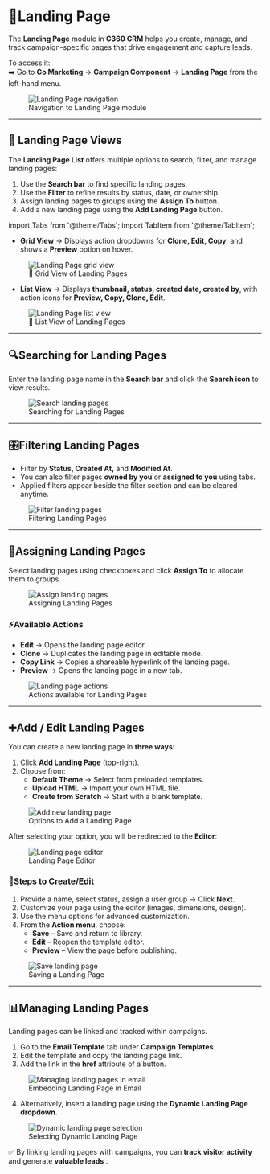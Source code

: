 # **📄Landing Page** 

The **Landing Page** module in **C360 CRM** helps you create, manage, and track campaign-specific pages that drive engagement and capture leads.  

To access it:  
➡️ Go to **Co Marketing** → **Campaign Component** → **Landing Page** from the left-hand menu.  

<figure>
  <img src="/media/image28.png" alt="Landing Page navigation" style={{width:"100%", maxWidth:"800px"}} />
  <figcaption>Navigation to Landing Page module</figcaption>
</figure>

---

## 📑 Landing Page Views 

The **Landing Page List** offers multiple options to search, filter, and manage landing pages:  

1. Use the **Search bar** to find specific landing pages.  
2. Use the **Filter** to refine results by status, date, or ownership.  
3. Assign landing pages to groups using the **Assign To** button.  
4. Add a new landing page using the **Add Landing Page** button.  

import Tabs from '@theme/Tabs';
import TabItem from '@theme/TabItem';

<Tabs>
  <TabItem value="grid" label="🔲 Grid View" default>

  - **Grid View** → Displays action dropdowns for **Clone, Edit, Copy**, and shows a **Preview** option on hover.  

  <figure>
    <img src="/media/image29.png" alt="Landing Page grid view" style={{width:"100%", maxWidth:"800px"}} />
    <figcaption>🔲 Grid View of Landing Pages</figcaption>
  </figure>

  </TabItem>

  <TabItem value="list" label="📜 List View">

  - **List View** → Displays **thumbnail, status, created date, created by**, with action icons for **Preview, Copy, Clone, Edit**.  

  <figure>
    <img src="/media/image2a.png" alt="Landing Page list view" style={{width:"100%", maxWidth:"800px"}} />
    <figcaption>📜 List View of Landing Pages</figcaption>
  </figure>

  </TabItem>
</Tabs>

---

## 🔍Searching for Landing Pages

Enter the landing page name in the **Search bar** and click the **Search icon** to view results.  

<figure>
  <img src="media/image13.png" alt="Search landing pages" style={{width:"100%", maxWidth:"800px"}} />
  <figcaption>Searching for Landing Pages</figcaption>
</figure>

---

## 🎛️Filtering Landing Pages

- Filter by **Status, Created At,** and **Modified At**.  
- You can also filter pages **owned by you** or **assigned to you** using tabs.  
- Applied filters appear beside the filter section and can be cleared anytime.  

<figure>
  <img src="media/image14.png" alt="Filter landing pages" style={{width:"100%", maxWidth:"800px"}} />
  <figcaption>Filtering Landing Pages</figcaption>
</figure>

---

## 👥Assigning Landing Pages 

Select landing pages using checkboxes and click **Assign To** to allocate them to groups.  

<figure>
  <img src="media/image15.png" alt="Assign landing pages" style={{width:"100%", maxWidth:"800px"}} />
  <figcaption>Assigning Landing Pages</figcaption>
</figure>

### ⚡Available Actions   

- **Edit** → Opens the landing page editor.  
- **Clone** → Duplicates the landing page in editable mode.  
- **Copy Link** → Copies a shareable hyperlink of the landing page.  
- **Preview** → Opens the landing page in a new tab.  

<figure>
  <img src="/media/image2d.png" alt="Landing page actions" style={{width:"100%", maxWidth:"800px"}} />
  <figcaption>Actions available for Landing Pages</figcaption>
</figure>

---

## ➕Add / Edit Landing Pages

You can create a new landing page in **three ways**:  

1. Click **Add Landing Page** (top-right).  
2. Choose from:  
   - **Default Theme** → Select from preloaded templates.  
   - **Upload HTML** → Import your own HTML file.  
   - **Create from Scratch** → Start with a blank template.  

<figure>
  <img src="/media/image2e.png" alt="Add new landing page" style={{width:"100%", maxWidth:"800px"}} />
  <figcaption>Options to Add a Landing Page</figcaption>
</figure>

After selecting your option, you will be redirected to the **Editor**:  

<figure>
  <img src="media/image17.png" alt="Landing page editor" style={{width:"100%", maxWidth:"800px"}} />
  <figcaption>Landing Page Editor</figcaption>
</figure>

### 📝Steps to Create/Edit   
1.  Provide a name, select status, assign a user group → Click **Next**.  
2.  Customize your page using the editor (images, dimensions, design).  
3.  Use the menu options for advanced customization.  
4. From the **Action menu**, choose:  
   - **Save** – Save and return to library.  
   - **Edit** – Reopen the template editor.  
   - **Preview** – View the page before publishing.  

<figure>
  <img src="media/image18.png" alt="Save landing page" style={{width:"100%", maxWidth:"800px"}} />
  <figcaption>Saving a Landing Page</figcaption>
</figure>

---

## 📊Managing Landing Pages

Landing pages can be linked and tracked within campaigns.  

1. Go to the **Email Template** tab under **Campaign Templates**.  
2. Edit the template and copy the landing page link.  
3. Add the link in the **href** attribute of a button.  

<figure>
  <img src="media/image19.png" alt="Managing landing pages in email" style={{width:"100%", maxWidth:"800px"}} />
  <figcaption>Embedding Landing Page in Email</figcaption>
</figure>

4. Alternatively, insert a landing page using the **Dynamic Landing Page dropdown**.  

<figure>
  <img src="media/image20.png" alt="Dynamic landing page selection" style={{width:"100%", maxWidth:"800px"}} />
  <figcaption> Selecting Dynamic Landing Page</figcaption>
</figure>

✅ By linking landing pages with campaigns, you can **track visitor activity**  and generate **valuable leads** .  
